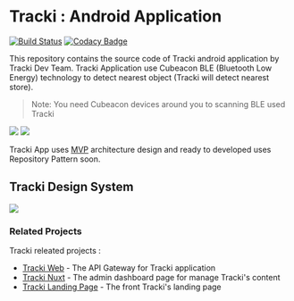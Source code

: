 # Tracki : Android Application
[![Build Status](https://travis-ci.org/joemccann/dillinger.svg?branch=master)](https://travis-ci.org/joemccann/dillinger)
[![Codacy Badge](https://api.codacy.com/project/badge/Grade/04ec7a4e5a5c4090a58286406923d813)](https://www.codacy.com/app/aflahtaqiu/tracki-android?utm_source=github.com&amp;utm_medium=referral&amp;utm_content=dinopuguh/tracki-android&amp;utm_campaign=Badge_Grade)

This repository contains the source code of Tracki android application by Tracki Dev Team. Tracki Application use Cubeacon BLE (Bluetooth Low Energy) technology to detect nearest object (Tracki will detect nearest store).

> Note: You need Cubeacon devices around you to scanning BLE used Tracki

![](https://github.com/dinopuguh/tracki-android/blob/master/ss2.jpeg) 
![](https://github.com/dinopuguh/tracki-android/blob/master/ss3.jpeg)

Tracki App uses [MVP](https://en.wikipedia.org/wiki/Model%E2%80%93view%E2%80%93presenter) architecture design and ready to developed uses Repository Pattern soon.

## Tracki Design System

![](https://github.com/dinopuguh/tracki-android/blob/61aea32df3b509984a4f0a67ed4e95438c26475b/app/src/main/res/drawable/desain-sistem.png)

### Related Projects

Tracki releated projects :

- [Tracki Web](https://github.com/dinopuguh/tracki-web) - The API Gateway for Tracki application
- [Tracki Nuxt](https://github.com/dinopuguh/tracki-nuxt) - The admin dashboard page for manage Tracki's content
- [Tracki Landing Page](http://tracki-id.herokuapp.com) - The front Tracki's landing page
